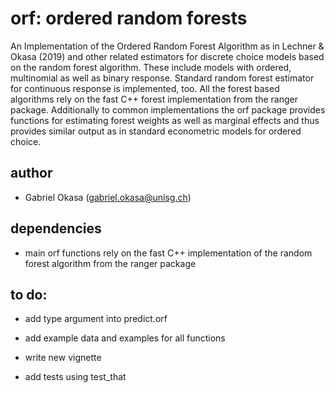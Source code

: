 # orf: ordered random forests

An Implementation of the Ordered Random Forest Algorithm
as in Lechner & Okasa (2019) and other related estimators for 
discrete choice models based on the random forest algorithm.
These include models with ordered, multinomial as well as binary
response. Standard random forest estimator for continuous response
is implemented, too. All the forest based algorithms rely on the
fast C++ forest implementation from the ranger package. Additionally
to common implementations the orf package provides functions for
estimating forest weights as well as marginal effects and thus
provides similar output as in standard econometric models for
ordered choice.

## author

- Gabriel Okasa (gabriel.okasa@unisg.ch)

## dependencies

- main orf functions rely on the fast C++ implementation of the 
random forest algorithm from the ranger package

## to do:

- add type argument into predict.orf

- add example data and examples for all functions

- write new vignette

- add tests using test_that
